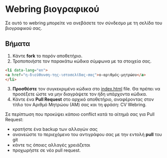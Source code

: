 # Webring βιογραφικού

Σε αυτό το webring μπορείτε να ανεβάσετε τον σύνδεσμο με τη σελίδα του βιογραφικού σας.

## Βήματα

1) Κάντε **fork** το παρόν αποθετήριο.
2) Τροποποιήστε τον παρακάτω κώδικα σύμφωνα με τα στοιχεία σας.

```html
<li data-lang="en">
<a href="η-διεύθυνση-της-ιστοσελίδας-σας">ο-αριθμός-μητρώου</a>
</li>
```

3) **Προσθέστε** τoν συγκεκριμένο κώδικα στο [index.html](index.html) file. Θα πρέπει να προσέξετε ώστε να μην διαγράψετε τον ήδη υπάρχοντα κώδικα.
4) Κάντε ένα **Pull Request** στο αρχικό αποθετήριο, αναφέροντας στον τίτλο τον Αριθμό Μητρώου (ΑΜ) σας και τη φράση: CV Webring.

Σε περίπτωση που προκύψει κάποιο conflict κατά το αίτημά σας για Pull Request:
* κρατήστε ένα backup των αλλαγών σας
* ανανεώστε το περιεχόμενο του αντιγράφου σας με την εντολή **pull** του git
* κάντε τις όποιες αλλαγές χρειάζεται 
* προχωρήστε σε νέο pull request.
